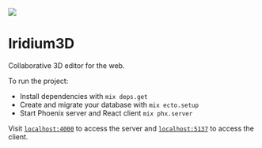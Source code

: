 <a href="https://karolis-1.gitbook.io/iridium-3d/"><img src="https://img.shields.io/badge/Specification-GitBook-%234477de.svg"/></a>

# Iridium3D
Collaborative 3D editor for the web. 

To run the project:

  * Install dependencies with `mix deps.get`
  * Create and migrate your database with `mix ecto.setup`
  * Start Phoenix server and React client  `mix phx.server`

Visit [`localhost:4000`](http://localhost:4000) to access the server and [`localhost:5137`](http://localhost:5173) to access the client.
